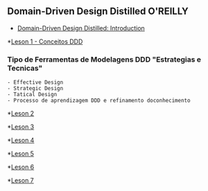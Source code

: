 ## Domain-Driven Design Distilled O'REILLY

* [Domain-Driven Design Distilled: Introduction](https://learning.oreilly.com/videos/domain-driven-design-distilled/9780134593449/9780134593449-DDDD_00_00)


*[Leson 1 - Conceitos DDD](https://learning.oreilly.com/videos/domain-driven-design-distilled/9780134593449/9780134593449-DDDD_01_00_LO/)
 
 ### Tipo de Ferramentas de Modelagens DDD "Estrategias e Tecnicas" 
    
    - Effective Design 
    - Strategic Design 
    - Tatical Design 
    - Processo de aprendizagem DDD e refinamento doconhecimento 



*[Leson 2 ]()


*[Leson 3 ]()


*[Leson 4 ]()


*[Leson 5 ]()


*[Leson 6 ]()


*[Leson 7 ]()